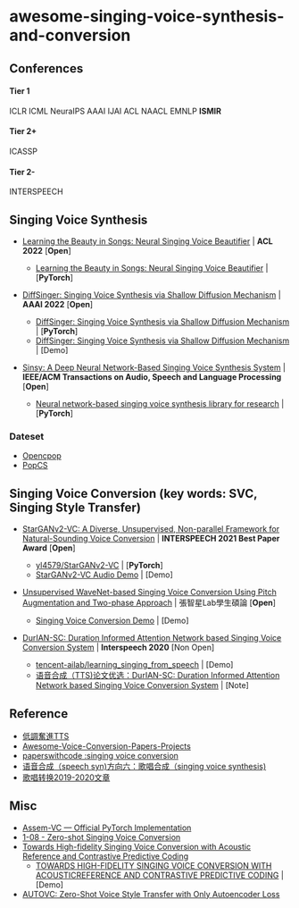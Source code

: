 # awesome-singing-voice-synthesis-and-conversion
## Conferences
#### Tier 1
ICLR  ICML NeuraIPS  AAAI  IJAI  ACL NAACL EMNLP **ISMIR**
#### Tier 2+
ICASSP  
#### Tier 2-
INTERSPEECH 


## Singing Voice Synthesis
- [Learning the Beauty in Songs: Neural Singing Voice Beautifier](https://arxiv.org/abs/2202.13277) | **ACL 2022** [**Open**]
  + [Learning the Beauty in Songs: Neural Singing Voice Beautifier](https://github.com/moonintheriver/neuralsvb) | [**PyTorch**]

- [DiffSinger: Singing Voice Synthesis via Shallow Diffusion Mechanism](https://arxiv.org/abs/2105.02446) | **AAAI 2022** [**Open**]
  + [DiffSinger: Singing Voice Synthesis via Shallow Diffusion Mechanism](https://github.com/MoonInTheRiver/DiffSinger) | [**PyTorch**]
  + [DiffSinger: Singing Voice Synthesis via Shallow Diffusion Mechanism](https://diffsinger.github.io/) | [Demo]

- [Sinsy: A Deep Neural Network-Based Singing Voice Synthesis System](https://arxiv.org/abs/2108.02776) | **IEEE/ACM Transactions on Audio, Speech and Language Processing** [**Open**]
  + [Neural network-based singing voice synthesis library for research](https://github.com/r9y9/nnsvs) | [**PyTorch**]

### Dateset
- [Opencpop](https://wenet.org.cn/opencpop/)
- [PopCS](https://github.com/MoonInTheRiver/DiffSinger/blob/master/resources/apply_form.md)

## Singing Voice Conversion (key words: SVC, Singing Style Transfer)
- [StarGANv2-VC: A Diverse, Unsupervised, Non-parallel Framework for Natural-Sounding Voice Conversion](https://arxiv.org/abs/2107.10394) | **INTERSPEECH 2021 Best Paper Award** [**Open**]
  + [yl4579/StarGANv2-VC](https://github.com/yl4579/StarGANv2-VC) | [**PyTorch**]
  + [StarGANv2-VC Audio Demo](https://starganv2-vc.github.io/) | [Demo]

- [Unsupervised WaveNet-based Singing Voice Conversion Using Pitch Augmentation and Two-phase Approach](https://github.com/SongRongLee/mir-svc) | 張智星Lab學生碩論 [**Open**]
  + [Singing Voice Conversion Demo](https://songronglee.github.io/singing-voice-conversion/) | [Demo]

- [DurIAN-SC: Duration Informed Attention Network based Singing Voice Conversion System](https://arxiv.org/abs/2008.03009) | **Interspeech 2020** [Non Open]
  + [tencent-ailab/learning_singing_from_speech](https://github.com/tencent-ailab/learning_singing_from_speech) | [Demo]
  + [语音合成（TTS)论文优选：DurIAN-SC: Duration Informed Attention Network based Singing Voice Conversion System](https://blog.csdn.net/liyongqiang2420/article/details/111825132) | [Note]


## Reference
- [低調奮進TTS](http://yqli.tech/page/tts_paper.html)
- [Awesome-Voice-Conversion-Papers-Projects](https://github.com/JeffC0628/awesome-voice-conversion)
- [paperswithcode :singing voice conversion](https://paperswithcode.com/search?q_meta=&q_type=&q=singing+voice+conversion)
- [语音合成（speech syn)方向六：歌唱合成（singing voice synthesis)](https://zhuanlan.zhihu.com/p/342079143)
- [歌唱转换2019-2020文章](https://blog.csdn.net/qq_40168949/article/details/113608810)


## Misc
- [Assem-VC — Official PyTorch Implementation](https://github.com/mindslab-ai/assem-vc)
- [1-08 - Zero-shot Singing Voice Conversion](https://program.ismir2020.net/poster_1-08.html)
- [Towards High-fidelity Singing Voice Conversion with Acoustic Reference and Contrastive Predictive Coding](https://arxiv.org/abs/2110.04754)
  + [TOWARDS HIGH-FIDELITY SINGING VOICE CONVERSION WITH ACOUSTICREFERENCE AND CONTRASTIVE PREDICTIVE CODING](https://georgehappy1.github.io/svcdemo/) | [Demo]
- [AUTOVC: Zero-Shot Voice Style Transfer with Only Autoencoder Loss](https://arxiv.org/abs/1905.05879)

